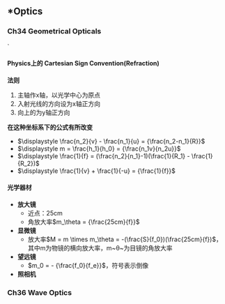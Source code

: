 ## *Optics

### Ch34 Geometrical Opticals

<!--#### 反射的符号法则-->

<!--1. 物距：物与入射光在反射面同侧时为正-->
<!--2. 像距：像与出射光在反射面同侧时为正-->
<!--3. 曲率半径：曲率中心与出射光在反射面同侧时为正-->
<!--4. 上正下负-->

<!--#### 折射的符号规则-->

<!--* 正透镜(聚透镜)焦距为正-->
<!--* 负透镜(发散透镜)焦距为负-->`

#### Physics上的 Cartesian Sign Convention(Refraction)

**法则**

1. 主轴作x轴，以光学中心为原点
2. 入射光线的方向设为x轴正方向
3. 向上的为y轴正方向

**在这种坐标系下的公式有所改变**

* $\displaystyle \frac{n_2}{v} - \frac{n_1}{u} = {\frac{n_2-n_1}{R}}$
* $\displaystyle m = \frac{h_1}{h_0} = {\frac{n_1v}{n_2u}}$
* $\displaystyle \frac{1}{f} = (\frac{n_2}{n_1}-1)(\frac{1}{R_1} - \frac{1}{R_2})$
* $\displaystyle \frac{1}{v} + \frac{1}{-u} = {\frac{1}{f}}$

#### 光学器材

* **放大镜**
  * 近点：25cm
  * 角放大率$m_\theta = {\frac{25cm}{f}}$
* **显微镜**
  * 放大率$M = m \times m_\theta = -(\frac{S}{f_0})(\frac{25cm}{f})$，其中m为物镜的横向放大率，m~θ~为目镜的角放大率
* **望远镜**
  * $m_0 = - {\frac{f_0}{f_e}}$，符号表示倒像
* **照相机**

### Ch36 Wave Optics




